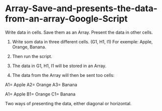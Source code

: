 # Array-Save-and-presents-the-data-from-an-array-Google-Script
Write data in cells. Save them as an Array. Present the data in other cells.

1) Write som data in three different cells. (G1, H1, I1) For exemple: Apple, Orange, Banana.

2) Then run the script.

3) The data in G1, H1, I1 will be stored in an Array.

4) The data from the Array will then be sent too cells:

A1= Apple
A2= Orange
A3= Banana

A1= Apple B1= Orange C1= Banana

Two ways of presenting the data, either diagonal or horizontal.

